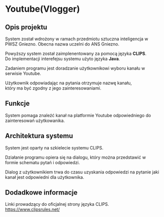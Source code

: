 # Youtube(Vlogger)

## Opis projektu
System został wdrożony w ramach przedmiotu sztuczna inteligencja
w PWSZ Gniezno.
Obecna nazwa uczelni do ANS Gniezno.

Powyższy system został zaimplenentowany za pomocą języka **CLIPS**.
</br>
Do implementacji interefejsu systemu użyto języka **Java**.

Zadaniem programu jest doradzanie użytkownikowi
wyboru kanału w serwisie Youtube.

Użytkownik odpowiadając na pytania
otrzymuje nazwę kanału,
</br>który ma być zgodny z jego zainteresowaniami.

## Funkcje
System pomaga znaleźć kanał na platformie Youtube odpowiedniego do zainteresowań użytkowanika.

## Architektura systemu
System jest oparty na szkielecie systemu CLIPS.

Działanie programu opiera się na dialogu,
który można przedstawić w formie schematu pytań i odpowiedzi.

Dialog z użytkownikiem trwa do czasu uzyskania odpowiedzi na pytanie
jaki kanał jest odpowiedni dla użytkownika.


## Dodadkowe informacje

Linki prowadzący do oficjalnej strony języka CLIPS.
https://www.clipsrules.net/

